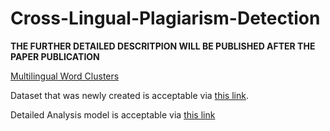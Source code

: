 # Cross-Lingual-Plagiarism-Detection

**THE FURTHER DETAILED DESCRITPION WILL BE PUBLISHED AFTER THE PAPER PUBLICATION**


[Multilingual Word Clusters](https://drive.google.com/file/d/1Xf5VJs54TUp2Fi27Wb9CpsmjmsWLyJv7/view?usp=share_link)

Dataset that was newly created is acceptable via [this link](https://drive.google.com/drive/folders/1jnAehDCQM_u1P3wKpRMozpbpiu0xbP5E?usp=sharing).

Detailed Analysis model is acceptable via [this link](https://drive.google.com/file/d/1YBqRJeWo85U5wMN3YxGcmpMupZj1OJCz/view?usp=sharing)
